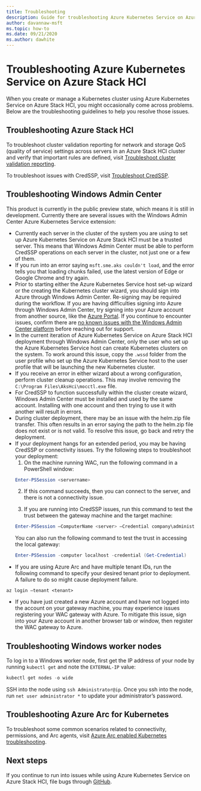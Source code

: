 ```yaml
---
title: Troubleshooting
description: Guide for troubleshooting Azure Kubernetes Service on Azure Stack HCI
author: davannaw-msft
ms.topic: how-to
ms.date: 09/21/2020
ms.author: dawhite
---
```


# Troubleshooting Azure Kubernetes Service on Azure Stack HCI
When you create or manage a Kubernetes cluster using Azure Kubernetes Service on Azure Stack HCI, you might occasionally come across problems. Below are the troubleshooting guidelines to help you resolve those issues. 

## Troubleshooting Azure Stack HCI
To troubleshoot cluster validation reporting for network and storage QoS (quality of service) settings across servers in an Azure Stack HCI cluster and verify that important rules are defined, visit [Troubleshoot cluster validation reporting](/azure-stack/hci/manage/validate-qos).

To troubleshoot issues with CredSSP, visit [Troubleshoot CredSSP](/azure-stack/hci/manage/troubleshoot-credssp).

## Troubleshooting Windows Admin Center
This product is currently in the public preview state, which means it is still in development. Currently there are several issues with the Windows Admin Center Azure Kubernetes Service extension: 
* Currently each server in the cluster of the system you are using to set up Azure Kubernetes Service on Azure Stack HCI must be a trusted server. This means that Windows Admin Center must be able to perform CredSSP operations on each server in the cluster, not just one or a few of them. 
* If you run into an error saying `msft.sme.aks couldn't load`, and the error tells you that loading chunks failed, use the latest version of Edge or Google Chrome and try again.
* Prior to starting either the Azure Kubernetes Service host set-up wizard or the creating the Kubernetes cluster wizard, you should sign into Azure through Windows Admin Center. Re-signing may be required during the workflow. If you are having difficulties signing into Azure through Windows Admin Center, try signing into your Azure account from another source, like the [Azure Portal](https://portal.azure.com/). If you continue to encounter issues, confirm there are [no known issues with the Windows Admin Center platform](https://docs.microsoft.com/windows-server/manage/windows-admin-center/support/known-issues) before reaching out for support.
* In the current iteration of Azure Kubernetes Service on Azure Stack HCI deployment through Windows Admin Center, only the user who set up the Azure Kubernetes Service host can create Kubernetes clusters on the system. To work around this issue, copy the `.wssd` folder from the user profile who set up the Azure Kubernetes Service host to the user profile that will be launching the new Kubernetes cluster.
* If you receive an error in either wizard about a wrong configuration, perform cluster cleanup operations. This may involve removing the `C:\Program Files\AksHci\mocctl.exe` file.
* For CredSSP to function successfully within the cluster create wizard, Windows Admin Center must be installed and used by the same account. Installing with one account and then trying to use it with another will result in errors.
* During cluster deployment, there may be an issue with the helm.zip file transfer. This often results in an error saying the path to the helm.zip file does not exist or is not valid. To resolve this issue, go back and retry the deployment.
* If your deployment hangs for an extended period, you may be having CredSSP or connectivity issues. Try the following steps to troubleshoot your deployment: 
    1.	On the machine running WAC, run the following command in a PowerShell window: 
    ```PowerShell
    Enter-PSSession <servername>
    ```
    2.	If this command succeeds, then you can connect to the server, and there is not a connectivity issue.
    
    3.	If you are running into CredSSP issues, run this command to test the trust between the gateway machine and the target machine: 
    ```PowerShell
    Enter-PSSession –ComputerName <server> –Credential company\administrator –Authentication CredSSP
    ``` 
    You can also run the following command to test the trust in accessing the local gateway: 
    ```PowerShell
    Enter-PSSession -computer localhost -credential (Get-Credential)
    ``` 
* If you are using Azure Arc and have multiple tenant IDs, run the following command to specify your desired tenant prior to deployment. A failure to do so might cause deployment failure.

```Azure CLI
az login –tenant <tenant>
```
* If you have just created a new Azure account and have not logged into the account on your gateway machine, you may experience issues registering your WAC gateway with Azure. To mitigate this issue, sign into your Azure account in another browser tab or window, then register the WAC gateway to Azure.

## Troubleshooting Windows worker nodes 
To log in to a Windows worker node, first get the IP address of your node by running `kubectl get` and note the `EXTERNAL-IP` value:

```PowerShell
kubectl get nodes -o wide
``` 
SSH into the node using `ssh Administrator@ip`. Once you ssh into the node, run `net user administrator *` to update your administrator’s password. 

## Troubleshooting Azure Arc for Kubernetes
To troubleshoot some common scenarios related to connectivity, permissions, and Arc agents, visit [Azure Arc enabled Kubernetes troubleshooting](/azure/azure-arc/kubernetes/troubleshooting).

## Next steps
If you continue to run into issues while using Azure Kubernetes Service on Azure Stack HCI, file bugs through [GitHub](https://aka.ms/aks-hci-issues).  
